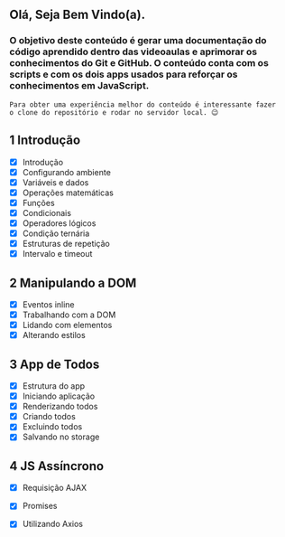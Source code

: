 ## Olá, Seja Bem Vindo(a).
### O objetivo deste conteúdo é gerar uma documentação do código aprendido dentro das videoaulas e aprimorar os conhecimentos do Git e GitHub. O conteúdo conta com os scripts e com os dois apps usados para reforçar os conhecimentos em JavaScript. 

```
Para obter uma experiência melhor do conteúdo é interessante fazer 
o clone do repositório e rodar no servidor local. 😉
```


## 1 Introdução
- [x] Introdução
- [X] Configurando ambiente
- [X] Variáveis e dados
- [X] Operações matemáticas
- [X] Funções
- [X] Condicionais
- [X] Operadores lógicos
- [X] Condição ternária
- [X] Estruturas de repetição
- [X] Intervalo e timeout

## 2 Manipulando a DOM
- [x] Eventos inline
- [x] Trabalhando com a DOM
- [x] Lidando com elementos
- [x] Alterando estilos

## 3 App de Todos
- [x] Estrutura do app
- [x] Iniciando aplicação
- [x] Renderizando todos
- [x] Criando todos
- [x] Excluindo todos
- [x] Salvando no storage

## 4 JS Assíncrono
- [x] Requisição AJAX
- [x] Promises
- [x] Utilizando Axios


